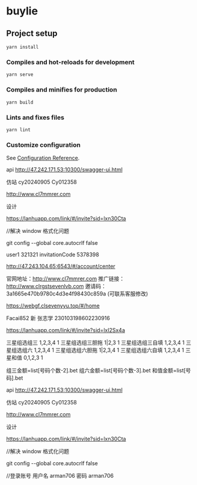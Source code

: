 # buylie

## Project setup

```
yarn install
```

### Compiles and hot-reloads for development

```
yarn serve
```

### Compiles and minifies for production

```
yarn build
```

### Lints and fixes files

```
yarn lint
```

### Customize configuration

See [Configuration Reference](https://cli.vuejs.org/config/).

api http://47.242.171.53:10300/swagger-ui.html

仿站 cy20240905 Cy012358

http://www.cl7mmrer.com

设计

https://lanhuapp.com/link/#/invite?sid=lxn30Cta

//解决 window 格式化问题

git config --global core.autocrlf false

user1 321321 invitationCode 5378398

http://47.243.104.65:6543/#/account/center

官网地址：http://www.cl7mmrer.com
推广链接：http://www.clrgstsevenlvb.com
邀请码：3a1665e470b9780c4d3e4f98430c859a (可联系客服修改)

https://webgf.clsevenyyu.top/#/home

Facai852 新 张志学 230103198602230916

https://lanhuapp.com/link/#/invite?sid=lxI2Sx4a

三星组选组三 1,2,3,4 1
三星组选组三胆拖 1|2,3 1
三星组选组三自填 1,2,3,4 1
三星组选组六 1,2,3,4 1
三星组选组六胆拖 1|2,3,4 1
三星组选组六自填 1,2,3,4 1
三星和值 0,1,2,3 1

组三金额=list[号码个数-2].bet
组六金额=list[号码个数-3].bet
和值金额=list[号码].bet

api http://47.242.171.53:10300/swagger-ui.html

仿站 cy20240905 Cy012358

http://www.cl7mmrer.com

设计

https://lanhuapp.com/link/#/invite?sid=lxn30Cta

//解决 window 格式化问题

git config --global core.autocrlf false

//登录账号 用户名 arman706 密码 arman706
